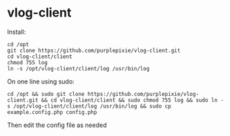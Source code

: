 # vlog-client

Install:

````
cd /opt
git clone https://github.com/purplepixie/vlog-client.git
cd vlog-client/client
chmod 755 log
ln -s /opt/vlog-client/client/log /usr/bin/log
````

On one line using sudo:

````
cd /opt && sudo git clone https://github.com/purplepixie/vlog-client.git && cd vlog-client/client && sudo chmod 755 log && sudo ln -s /opt/vlog-client/client/log /usr/bin/log && sudo cp example.config.php config.php
````

Then edit the config file as needed
